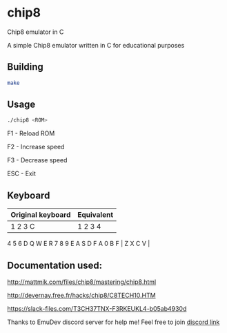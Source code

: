 # chip8
Chip8 emulator in C

A simple Chip8 emulator written in C for educational purposes

## Building
```bash
make
```

## Usage
```bash
./chip8 <ROM>
```

F1 - Reload ROM

F2 - Increase speed 

F3 - Decrease speed

ESC - Exit

## Keyboard
| Original keyboard | Equivalent |
| ------------- | ------------- |
| 1	2	3	C        |1 2 3 4   
  4	5	6	D         Q W E R
  7	8	9	E         A S D F
  A	0	B	F       | Z X C V               |




## Documentation used:
http://mattmik.com/files/chip8/mastering/chip8.html

http://devernay.free.fr/hacks/chip8/C8TECH10.HTM

https://slack-files.com/T3CH37TNX-F3RKEUKL4-b05ab4930d

Thanks to EmuDev discord server for help me!
Feel free to join [discord link](https://discord.gg/dkmJAes)
